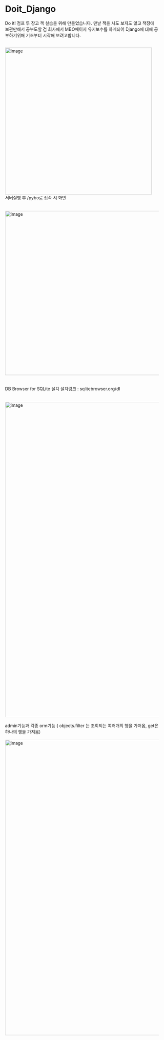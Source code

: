 # Doit_Django

Do it! 점프 투 장고 책 실습을 위해 만들었습니다.
맨날 책을 사도 보지도 않고 책장에 보관만해서 공부도할 겸 회사에서 MBO페이지 유지보수를 하게되어 Django에 대해 공부하기위해 기초부터 시작해 보려고합니다.

<br>
<img width="481" alt="image" src="https://github.com/user-attachments/assets/799f1659-2758-4389-b829-0e863b45aac0">

<br>
서버실행 후 /pybo로 접속 시 화면
<br>
<br>
<br>
<img width="538" alt="image" src="https://github.com/user-attachments/assets/555c2d6f-a889-4ea1-9eda-1f538f825d69">
<br>
<br>
<br>
DB Browser for SQLite 설치 설치링크 : sqlitebrowser.org/dl
<br>
<br>
<br>
<img width="1033" alt="image" src="https://github.com/user-attachments/assets/cb247e2f-a02f-458a-a570-53a9e56a703a">
<br>
<br>
admin기능과 각종 orm기능 ( objects.filter 는 조회되는 여러개의 행을 가져옴, get은 하나의 행을 가져옴)
<br>
<br>
<img width="968" alt="image" src="https://github.com/user-attachments/assets/4d30e4e9-a363-432d-b05d-5e649edb52ad">

